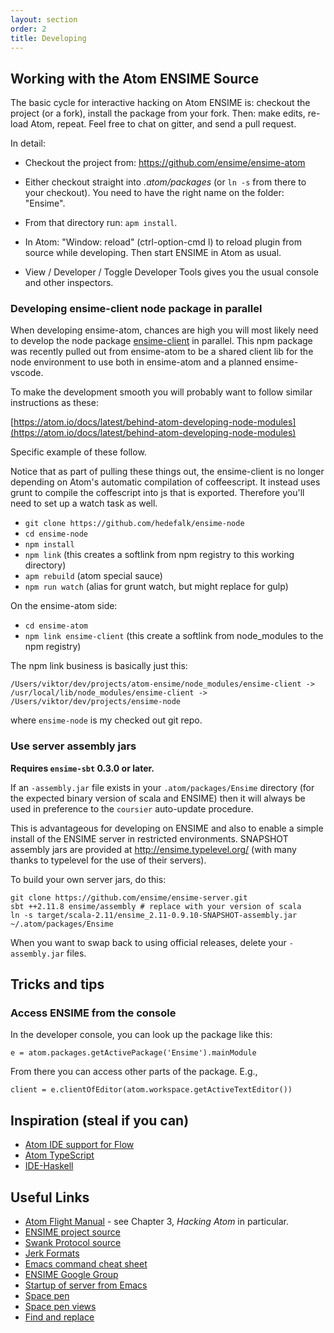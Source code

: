 ```yaml
---
layout: section
order: 2
title: Developing
---
```


## Working with the Atom ENSIME Source

The basic cycle for interactive hacking on Atom ENSIME is: checkout the project (or a fork), install the package from your fork. Then: make edits, re-load Atom, repeat. Feel free to chat on gitter, and send a pull request.

In detail:

- Checkout the project from: https://github.com/ensime/ensime-atom

- Either checkout straight into _.atom/packages_ (or `ln -s` from there to your checkout). You need to have the right name on the folder: "Ensime".

- From that directory run: `apm install`.

- In Atom: "Window: reload" (ctrl-option-cmd l) to reload plugin from source while developing.  Then start ENSIME in Atom as usual.

- View / Developer / Toggle Developer Tools gives you the usual console and other inspectors.


### Developing ensime-client node package in parallel

When developing ensime-atom, chances are high you will most likely need to develop the node package [ensime-client](https://www.npmjs.com/package/ensime-client) in parallel. This npm package was recently pulled out from ensime-atom to be a shared client lib for the node environment to use both in ensime-atom and a planned ensime-vscode.

To make the development smooth you will probably want to follow similar instructions as these:

[https://atom.io/docs/latest/behind-atom-developing-node-modules](https://atom.io/docs/latest/behind-atom-developing-node-modules)

Specific example of these follow.

Notice that as part of pulling these things out, the ensime-client is no longer depending on Atom's automatic compilation of coffeescript. It instead uses grunt to compile the coffescript into js that is exported. Therefore you'll need to set up a watch task as well.

- `git clone https://github.com/hedefalk/ensime-node`
- `cd ensime-node`
- `npm install`
- `npm link` (this creates a softlink from npm registry to this working directory)
- `apm rebuild` (atom special sauce)
- `npm run watch` (alias for grunt watch, but might replace for gulp) 

On the ensime-atom side:

- `cd ensime-atom`
- `npm link ensime-client` (this create a softlink from node_modules to the npm registry)

The npm link business is basically just this:
```
/Users/viktor/dev/projects/atom-ensime/node_modules/ensime-client -> /usr/local/lib/node_modules/ensime-client -> /Users/viktor/dev/projects/ensime-node
```

where `ensime-node` is my checked out git repo.


### Use server assembly jars

**Requires `ensime-sbt` 0.3.0 or later.**

If an `-assembly.jar` file exists in your `.atom/packages/Ensime` directory (for the expected binary version of scala and ENSIME) then it will always be used in preference to the `coursier` auto-update procedure.

This is advantageous for developing on ENSIME and also to enable a simple install of the ENSIME server in restricted environments. SNAPSHOT assembly jars are provided at http://ensime.typelevel.org/ (with many thanks to typelevel for the use of their servers).

To build your own server jars, do this:

```
git clone https://github.com/ensime/ensime-server.git
sbt ++2.11.8 ensime/assembly # replace with your version of scala
ln -s target/scala-2.11/ensime_2.11-0.9.10-SNAPSHOT-assembly.jar ~/.atom/packages/Ensime
```

When you want to swap back to using official releases, delete your `-assembly.jar` files.


## Tricks and tips

### Access ENSIME from the console

In the developer console, you can look up the package like this:

```
e = atom.packages.getActivePackage('Ensime').mainModule
```

From there you can access other parts of the package. E.g.,

```
client = e.clientOfEditor(atom.workspace.getActiveTextEditor())
```


## Inspiration (steal if you can)

- [Atom IDE support for Flow](https://github.com/lukehoban/atom-ide-flow/)
- [Atom TypeScript](https://github.com/TypeStrong/atom-typescript/)
- [IDE-Haskell](https://github.com/atom-haskell/ide-haskell)

## Useful Links

- [Atom Flight Manual](https://atom.io/docs) - see Chapter 3, _Hacking Atom_ in particular.
- [ENSIME project source](https://github.com/ensime/)
- [Swank Protocol source](https://github.com/ensime/ensime-server/blob/master/swank/src/main/scala/org/ensime/server/protocol/swank/SwankFormats.scala)
- [Jerk Formats](https://github.com/ensime/ensime-server/blob/master/protocol-jerky/src/test/scala/org/ensime/jerk/JerkFormatsSpec.scala)
- [Emacs command cheat sheet](ditors/emacs/cheat_sheet/)
- [ENSIME Google Group](https://groups.google.com/forum/#!forum/ensime)
- [Startup of server from Emacs](https://github.com/ensime/ensime-emacs/blob/master/ensime-startup.el)
- [Space pen]( https://github.com/atom/space-pen/blob/master/src/space-pen.coffee)
- [Space pen views]( https://github.com/atom/atom-space-pen-views/blob/master/src/scroll-view.coffee)
- [Find and replace](https://github.com/atom/find-and-replace/blob/master/lib/project/results-pane.coffee)
